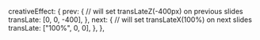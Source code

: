 creativeEffect: {
prev: {
// will set transLateZ(-400px) on previous slides
transLate: [0, 0, -400],
},
next: {
// will set transLateX(100%) on next slides
transLate: ["100%", 0, 0],
},
},